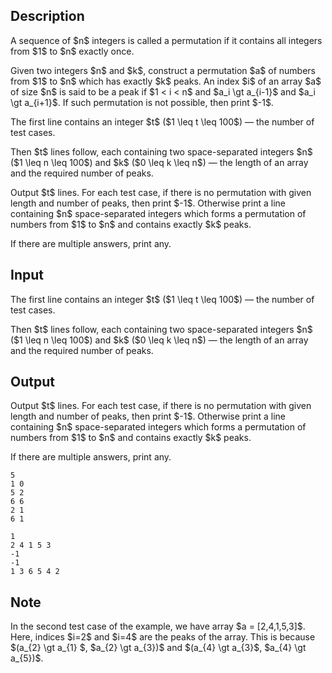 ## Description

<div><p>A sequence of $n$ integers is called a permutation if it contains all integers from $1$ to $n$ exactly once.</p><p>Given two integers $n$ and $k$, construct a permutation $a$ of numbers from $1$ to $n$ which has <span class="tex-font-style-bf">exactly</span> $k$ peaks. An index $i$ of an array $a$ of size $n$ is said to be a peak if $1 &lt; i &lt; n$ and $a_i \gt a_{i-1}$ and $a_i \gt a_{i+1}$. If such permutation is not possible, then print $-1$.</p></div><div class="input-specification"><p>The first line contains an integer $t$ ($1 \leq t \leq 100$)&nbsp;— the number of test cases.</p><p>Then $t$ lines follow, each containing two space-separated integers $n$ ($1 \leq n \leq 100$) and $k$ ($0 \leq k \leq n$)&nbsp;— the length of an array and the required number of peaks.</p></div><div class="output-specification"><p>Output $t$ lines. For each test case, if there is no permutation with given length and number of peaks, then print $-1$. Otherwise print a line containing $n$ space-separated integers which forms a permutation of numbers from $1$ to $n$ and contains exactly $k$ peaks. </p><p>If there are multiple answers, print any.</p></div>

## Input

<p>The first line contains an integer $t$ ($1 \leq t \leq 100$)&nbsp;— the number of test cases.</p><p>Then $t$ lines follow, each containing two space-separated integers $n$ ($1 \leq n \leq 100$) and $k$ ($0 \leq k \leq n$)&nbsp;— the length of an array and the required number of peaks.</p>

## Output

<p>Output $t$ lines. For each test case, if there is no permutation with given length and number of peaks, then print $-1$. Otherwise print a line containing $n$ space-separated integers which forms a permutation of numbers from $1$ to $n$ and contains exactly $k$ peaks. </p><p>If there are multiple answers, print any.</p>





```input1
5
1 0
5 2
6 6
2 1
6 1
```




```output1
1 
2 4 1 5 3 
-1
-1
1 3 6 5 4 2
```



## Note

<p>In the second test case of the example, we have array $a = [2,4,1,5,3]$. Here, indices $i=2$ and $i=4$ are the peaks of the array. This is because $(a_{2} \gt a_{1} $, $a_{2} \gt a_{3})$ and $(a_{4} \gt a_{3}$, $a_{4} \gt a_{5})$. </p>

